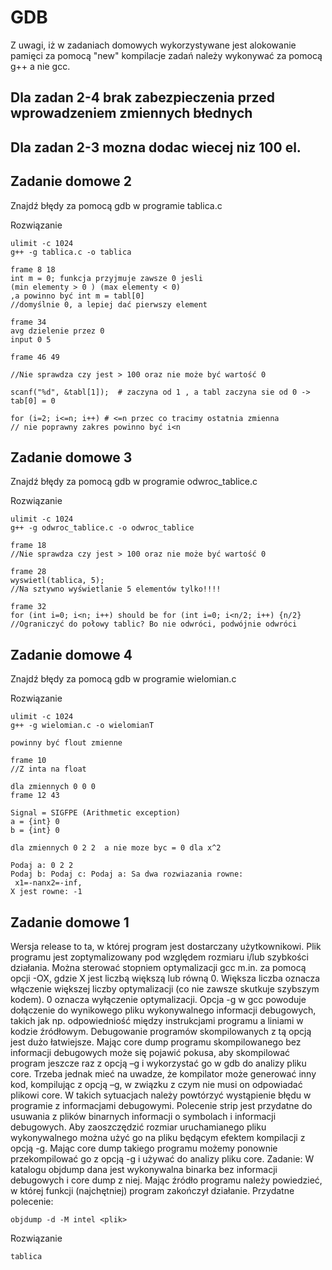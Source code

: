 # GDB

Z uwagi, iż w zadaniach domowych wykorzystywane jest alokowanie pamięci za pomocą "new" kompilacje zadań należy wykonywać za pomocą g++ a nie gcc.

## Dla zadan 2-4 brak zabezpieczenia przed wprowadzeniem zmiennych błednych
## Dla zadan 2-3 mozna dodac wiecej niz 100 el.

## Zadanie domowe 2
Znajdź błędy za pomocą gdb w programie tablica.c

Rozwiązanie

    ulimit -c 1024
    g++ -g tablica.c -o tablica

    frame 8 18
    int m = 0; funkcja przyjmuje zawsze 0 jesli 
    (min elementy > 0 ) (max elementy < 0)
    ,a powinno być int m = tabl[0]
    //domyślnie 0, a lepiej dać pierwszy element
    
    frame 34 
    avg dzielenie przez 0
    input 0 5

    frame 46 49
   
    //Nie sprawdza czy jest > 100 oraz nie może być wartość 0
    
    scanf("%d", &tabl[1]);  # zaczyna od 1 , a tabl zaczyna sie od 0 -> tab[0] = 0
    
    for (i=2; i<=n; i++) # <=n przec co tracimy ostatnia zmienna
    // nie poprawny zakres powinno być i<n 
    
## Zadanie domowe 3
Znajdź błędy za pomocą gdb w programie odwroc_tablice.c

Rozwiązanie

    ulimit -c 1024
    g++ -g odwroc_tablice.c -o odwroc_tablice
    
    frame 18
    //Nie sprawdza czy jest > 100 oraz nie może być wartość 0
    
    frame 28
    wyswietl(tablica, 5);  
    //Na sztywno wyświetlanie 5 elementów tylko!!!!
    
    frame 32
    for (int i=0; i<n; i++) should be for (int i=0; i<n/2; i++) {n/2}
    //Ograniczyć do połowy tablic? Bo nie odwróci, podwójnie odwróci


 
## Zadanie domowe 4
Znajdź błędy za pomocą gdb w programie wielomian.c

Rozwiązanie

    ulimit -c 1024
    g++ -g wielomian.c -o wielomianT
    
    powinny być flout zmienne
    
    frame 10
    //Z inta na float
    
    dla zmiennych 0 0 0
    frame 12 43
    
    Signal = SIGFPE (Arithmetic exception)
    a = {int} 0
    b = {int} 0
    
    dla zmiennych 0 2 2  a nie moze byc = 0 dla x^2
    
    Podaj a: 0 2 2
    Podaj b: Podaj c: Podaj a: Sa dwa rozwiazania rowne: 
     x1=-nanx2=-inf, 
    X jest rowne: -1 
    
## Zadanie domowe 1
Wersja release to ta, w której program jest dostarczany użytkownikowi. Plik programu jest zoptymalizowany pod względem rozmiaru i/lub szybkości działania. Można sterować stopniem optymalizacji gcc m.in. za pomocą opcji -OX, gdzie X jest liczbą większą lub równą 0. Większa liczba oznacza włączenie większej liczby optymalizacji (co nie zawsze skutkuje szybszym kodem). 0 oznacza wyłączenie optymalizacji.
Opcja -g w gcc powoduje dołączenie do wynikowego pliku wykonywalnego informacji debugowych, takich jak np. odpowiedniość między instrukcjami programu a liniami w kodzie źródłowym. Debugowanie programów skompilowanych z tą opcją jest dużo łatwiejsze.
Mając core dump programu skompilowanego bez informacji debugowych może się pojawić pokusa, aby skompilować program jeszcze raz z opcją –g i wykorzystać go w gdb do analizy pliku core. Trzeba jednak mieć na uwadze, że kompilator może generować inny kod, kompilując z opcją –g, w związku z czym nie musi on odpowiadać plikowi core. W takich sytuacjach należy powtórzyć wystąpienie błędu w programie z informacjami debugowymi.
Polecenie strip jest przydatne do usuwania z plików binarnych informacji o symbolach i informacji debugowych. Aby zaoszczędzić rozmiar uruchamianego pliku wykonywalnego można użyć go na pliku będącym efektem kompilacji z opcją -g. Mając core dump takiego programu możemy ponownie przekompilować go z opcją -g i używać do analizy pliku core.
Zadanie: W katalogu  objdump  dana jest wykonywalna binarka bez informacji debugowych i core dump z niej. Mając źródło programu należy powiedzieć, w której funkcji (najchętniej) program zakończył działanie. Przydatne polecenie:
    
    objdump -d -M intel <plik> 

Rozwiązanie

    tablica